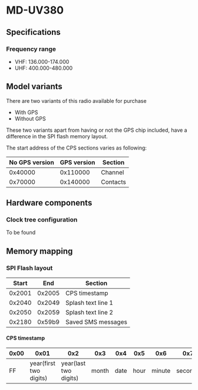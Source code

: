 # MD-UV380

## Specifications
### Frequency range
* VHF: 136.000-174.000
* UHF: 400.000-480.000

## Model variants
There are two variants of this radio available for purchase
- With GPS
- Without GPS

These two variants apart from having or not the GPS chip included,
have a difference in the SPI flash memory layout.

The start address of the CPS sections varies as following:

No GPS version | GPS version | Section
  ---   | ---    | ---
0x40000 | 0x110000 | Channel
0x70000 | 0x140000 | Contacts

## Hardware components
### Clock tree configuration
To be found

## Memory mapping

### SPI Flash layout
Start  | End    | Section
  ---  | ---    | ---
0x2001 | 0x2005 | CPS timestamp
0x2040 | 0x2049 | Splash text line 1
0x2050 | 0x2059 | Splash text line 2
0x2180 | 0x59b9 | Saved SMS messages

#### CPS timestamp
0x00|0x01|0x2|0x3|0x4|0x5|0x6|0x7|0x8|0x9|0xA|0xB|0xC|0xD|0xE|0xF| 
---|---|---|---|---|---|---|---|---|---|---|---|---|---|---|---|
FF|year(first two digits)|year(last two digits)|month|date|hour|minute|seconds|00|01|01|02|FF|FF|FF|FF
